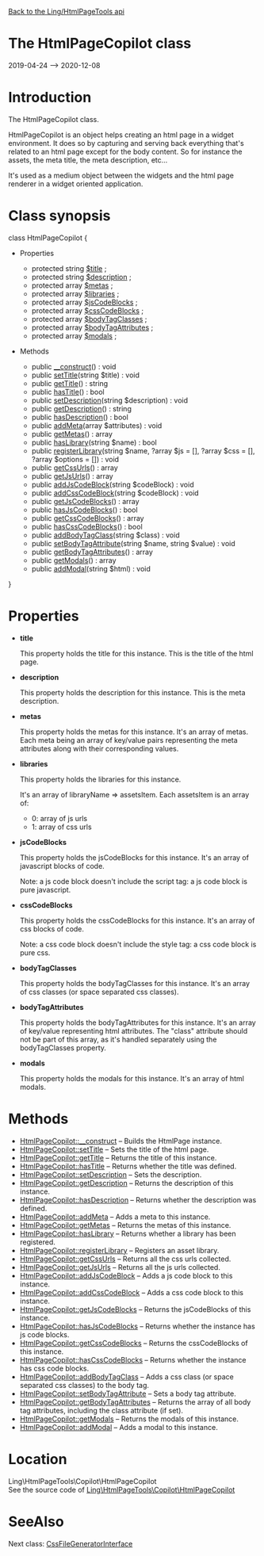 [Back to the Ling/HtmlPageTools api](https://github.com/lingtalfi/HtmlPageTools/blob/master/doc/api/Ling/HtmlPageTools.md)



The HtmlPageCopilot class
================
2019-04-24 --> 2020-12-08






Introduction
============

The HtmlPageCopilot class.


HtmlPageCopilot is an object helps creating an html page in a widget environment.
It does so by capturing and serving back everything that's related to an html page except for the body content.
So for instance the assets, the meta title, the meta description, etc...

It's used as a medium object between the widgets and the html page renderer in a widget oriented application.



Class synopsis
==============


class <span class="pl-k">HtmlPageCopilot</span>  {

- Properties
    - protected string [$title](#property-title) ;
    - protected string [$description](#property-description) ;
    - protected array [$metas](#property-metas) ;
    - protected array [$libraries](#property-libraries) ;
    - protected array [$jsCodeBlocks](#property-jsCodeBlocks) ;
    - protected array [$cssCodeBlocks](#property-cssCodeBlocks) ;
    - protected array [$bodyTagClasses](#property-bodyTagClasses) ;
    - protected array [$bodyTagAttributes](#property-bodyTagAttributes) ;
    - protected array [$modals](#property-modals) ;

- Methods
    - public [__construct](https://github.com/lingtalfi/HtmlPageTools/blob/master/doc/api/Ling/HtmlPageTools/Copilot/HtmlPageCopilot/__construct.md)() : void
    - public [setTitle](https://github.com/lingtalfi/HtmlPageTools/blob/master/doc/api/Ling/HtmlPageTools/Copilot/HtmlPageCopilot/setTitle.md)(string $title) : void
    - public [getTitle](https://github.com/lingtalfi/HtmlPageTools/blob/master/doc/api/Ling/HtmlPageTools/Copilot/HtmlPageCopilot/getTitle.md)() : string
    - public [hasTitle](https://github.com/lingtalfi/HtmlPageTools/blob/master/doc/api/Ling/HtmlPageTools/Copilot/HtmlPageCopilot/hasTitle.md)() : bool
    - public [setDescription](https://github.com/lingtalfi/HtmlPageTools/blob/master/doc/api/Ling/HtmlPageTools/Copilot/HtmlPageCopilot/setDescription.md)(string $description) : void
    - public [getDescription](https://github.com/lingtalfi/HtmlPageTools/blob/master/doc/api/Ling/HtmlPageTools/Copilot/HtmlPageCopilot/getDescription.md)() : string
    - public [hasDescription](https://github.com/lingtalfi/HtmlPageTools/blob/master/doc/api/Ling/HtmlPageTools/Copilot/HtmlPageCopilot/hasDescription.md)() : bool
    - public [addMeta](https://github.com/lingtalfi/HtmlPageTools/blob/master/doc/api/Ling/HtmlPageTools/Copilot/HtmlPageCopilot/addMeta.md)(array $attributes) : void
    - public [getMetas](https://github.com/lingtalfi/HtmlPageTools/blob/master/doc/api/Ling/HtmlPageTools/Copilot/HtmlPageCopilot/getMetas.md)() : array
    - public [hasLibrary](https://github.com/lingtalfi/HtmlPageTools/blob/master/doc/api/Ling/HtmlPageTools/Copilot/HtmlPageCopilot/hasLibrary.md)(string $name) : bool
    - public [registerLibrary](https://github.com/lingtalfi/HtmlPageTools/blob/master/doc/api/Ling/HtmlPageTools/Copilot/HtmlPageCopilot/registerLibrary.md)(string $name, ?array $js = [], ?array $css = [], ?array $options = []) : void
    - public [getCssUrls](https://github.com/lingtalfi/HtmlPageTools/blob/master/doc/api/Ling/HtmlPageTools/Copilot/HtmlPageCopilot/getCssUrls.md)() : array
    - public [getJsUrls](https://github.com/lingtalfi/HtmlPageTools/blob/master/doc/api/Ling/HtmlPageTools/Copilot/HtmlPageCopilot/getJsUrls.md)() : array
    - public [addJsCodeBlock](https://github.com/lingtalfi/HtmlPageTools/blob/master/doc/api/Ling/HtmlPageTools/Copilot/HtmlPageCopilot/addJsCodeBlock.md)(string $codeBlock) : void
    - public [addCssCodeBlock](https://github.com/lingtalfi/HtmlPageTools/blob/master/doc/api/Ling/HtmlPageTools/Copilot/HtmlPageCopilot/addCssCodeBlock.md)(string $codeBlock) : void
    - public [getJsCodeBlocks](https://github.com/lingtalfi/HtmlPageTools/blob/master/doc/api/Ling/HtmlPageTools/Copilot/HtmlPageCopilot/getJsCodeBlocks.md)() : array
    - public [hasJsCodeBlocks](https://github.com/lingtalfi/HtmlPageTools/blob/master/doc/api/Ling/HtmlPageTools/Copilot/HtmlPageCopilot/hasJsCodeBlocks.md)() : bool
    - public [getCssCodeBlocks](https://github.com/lingtalfi/HtmlPageTools/blob/master/doc/api/Ling/HtmlPageTools/Copilot/HtmlPageCopilot/getCssCodeBlocks.md)() : array
    - public [hasCssCodeBlocks](https://github.com/lingtalfi/HtmlPageTools/blob/master/doc/api/Ling/HtmlPageTools/Copilot/HtmlPageCopilot/hasCssCodeBlocks.md)() : bool
    - public [addBodyTagClass](https://github.com/lingtalfi/HtmlPageTools/blob/master/doc/api/Ling/HtmlPageTools/Copilot/HtmlPageCopilot/addBodyTagClass.md)(string $class) : void
    - public [setBodyTagAttribute](https://github.com/lingtalfi/HtmlPageTools/blob/master/doc/api/Ling/HtmlPageTools/Copilot/HtmlPageCopilot/setBodyTagAttribute.md)(string $name, string $value) : void
    - public [getBodyTagAttributes](https://github.com/lingtalfi/HtmlPageTools/blob/master/doc/api/Ling/HtmlPageTools/Copilot/HtmlPageCopilot/getBodyTagAttributes.md)() : array
    - public [getModals](https://github.com/lingtalfi/HtmlPageTools/blob/master/doc/api/Ling/HtmlPageTools/Copilot/HtmlPageCopilot/getModals.md)() : array
    - public [addModal](https://github.com/lingtalfi/HtmlPageTools/blob/master/doc/api/Ling/HtmlPageTools/Copilot/HtmlPageCopilot/addModal.md)(string $html) : void

}




Properties
=============

- <span id="property-title"><b>title</b></span>

    This property holds the title for this instance.
    This is the title of the html page.
    
    

- <span id="property-description"><b>description</b></span>

    This property holds the description for this instance.
    This is the meta description.
    
    

- <span id="property-metas"><b>metas</b></span>

    This property holds the metas for this instance.
    It's an array of metas.
    Each meta being an array of key/value pairs representing the meta attributes along with their corresponding values.
    
    

- <span id="property-libraries"><b>libraries</b></span>

    This property holds the libraries for this instance.
    
    It's an array of libraryName => assetsItem.
    Each assetsItem is an array of:
    - 0: array of js urls
    - 1: array of css urls
    
    

- <span id="property-jsCodeBlocks"><b>jsCodeBlocks</b></span>

    This property holds the jsCodeBlocks for this instance.
    It's an array of javascript blocks of code.
    
    Note: a js code block doesn't include the script tag: a js code block is pure javascript.
    
    

- <span id="property-cssCodeBlocks"><b>cssCodeBlocks</b></span>

    This property holds the cssCodeBlocks for this instance.
    It's an array of css blocks of code.
    
    Note: a css code block doesn't include the style tag: a css code block is pure css.
    
    

- <span id="property-bodyTagClasses"><b>bodyTagClasses</b></span>

    This property holds the bodyTagClasses for this instance.
    It's an array of css classes (or space separated css classes).
    
    

- <span id="property-bodyTagAttributes"><b>bodyTagAttributes</b></span>

    This property holds the bodyTagAttributes for this instance.
    It's an array of key/value representing html attributes.
    The "class" attribute should not be part of this array, as it's handled separately using the bodyTagClasses property.
    
    

- <span id="property-modals"><b>modals</b></span>

    This property holds the modals for this instance.
    It's an array of html modals.
    
    



Methods
==============

- [HtmlPageCopilot::__construct](https://github.com/lingtalfi/HtmlPageTools/blob/master/doc/api/Ling/HtmlPageTools/Copilot/HtmlPageCopilot/__construct.md) &ndash; Builds the HtmlPage instance.
- [HtmlPageCopilot::setTitle](https://github.com/lingtalfi/HtmlPageTools/blob/master/doc/api/Ling/HtmlPageTools/Copilot/HtmlPageCopilot/setTitle.md) &ndash; Sets the title of the html page.
- [HtmlPageCopilot::getTitle](https://github.com/lingtalfi/HtmlPageTools/blob/master/doc/api/Ling/HtmlPageTools/Copilot/HtmlPageCopilot/getTitle.md) &ndash; Returns the title of this instance.
- [HtmlPageCopilot::hasTitle](https://github.com/lingtalfi/HtmlPageTools/blob/master/doc/api/Ling/HtmlPageTools/Copilot/HtmlPageCopilot/hasTitle.md) &ndash; Returns whether the title was defined.
- [HtmlPageCopilot::setDescription](https://github.com/lingtalfi/HtmlPageTools/blob/master/doc/api/Ling/HtmlPageTools/Copilot/HtmlPageCopilot/setDescription.md) &ndash; Sets the description.
- [HtmlPageCopilot::getDescription](https://github.com/lingtalfi/HtmlPageTools/blob/master/doc/api/Ling/HtmlPageTools/Copilot/HtmlPageCopilot/getDescription.md) &ndash; Returns the description of this instance.
- [HtmlPageCopilot::hasDescription](https://github.com/lingtalfi/HtmlPageTools/blob/master/doc/api/Ling/HtmlPageTools/Copilot/HtmlPageCopilot/hasDescription.md) &ndash; Returns whether the description was defined.
- [HtmlPageCopilot::addMeta](https://github.com/lingtalfi/HtmlPageTools/blob/master/doc/api/Ling/HtmlPageTools/Copilot/HtmlPageCopilot/addMeta.md) &ndash; Adds a meta to this instance.
- [HtmlPageCopilot::getMetas](https://github.com/lingtalfi/HtmlPageTools/blob/master/doc/api/Ling/HtmlPageTools/Copilot/HtmlPageCopilot/getMetas.md) &ndash; Returns the metas of this instance.
- [HtmlPageCopilot::hasLibrary](https://github.com/lingtalfi/HtmlPageTools/blob/master/doc/api/Ling/HtmlPageTools/Copilot/HtmlPageCopilot/hasLibrary.md) &ndash; Returns whether a library has been registered.
- [HtmlPageCopilot::registerLibrary](https://github.com/lingtalfi/HtmlPageTools/blob/master/doc/api/Ling/HtmlPageTools/Copilot/HtmlPageCopilot/registerLibrary.md) &ndash; Registers an asset library.
- [HtmlPageCopilot::getCssUrls](https://github.com/lingtalfi/HtmlPageTools/blob/master/doc/api/Ling/HtmlPageTools/Copilot/HtmlPageCopilot/getCssUrls.md) &ndash; Returns all the css urls collected.
- [HtmlPageCopilot::getJsUrls](https://github.com/lingtalfi/HtmlPageTools/blob/master/doc/api/Ling/HtmlPageTools/Copilot/HtmlPageCopilot/getJsUrls.md) &ndash; Returns all the js urls collected.
- [HtmlPageCopilot::addJsCodeBlock](https://github.com/lingtalfi/HtmlPageTools/blob/master/doc/api/Ling/HtmlPageTools/Copilot/HtmlPageCopilot/addJsCodeBlock.md) &ndash; Adds a js code block to this instance.
- [HtmlPageCopilot::addCssCodeBlock](https://github.com/lingtalfi/HtmlPageTools/blob/master/doc/api/Ling/HtmlPageTools/Copilot/HtmlPageCopilot/addCssCodeBlock.md) &ndash; Adds a css code block to this instance.
- [HtmlPageCopilot::getJsCodeBlocks](https://github.com/lingtalfi/HtmlPageTools/blob/master/doc/api/Ling/HtmlPageTools/Copilot/HtmlPageCopilot/getJsCodeBlocks.md) &ndash; Returns the jsCodeBlocks of this instance.
- [HtmlPageCopilot::hasJsCodeBlocks](https://github.com/lingtalfi/HtmlPageTools/blob/master/doc/api/Ling/HtmlPageTools/Copilot/HtmlPageCopilot/hasJsCodeBlocks.md) &ndash; Returns whether the instance has js code blocks.
- [HtmlPageCopilot::getCssCodeBlocks](https://github.com/lingtalfi/HtmlPageTools/blob/master/doc/api/Ling/HtmlPageTools/Copilot/HtmlPageCopilot/getCssCodeBlocks.md) &ndash; Returns the cssCodeBlocks of this instance.
- [HtmlPageCopilot::hasCssCodeBlocks](https://github.com/lingtalfi/HtmlPageTools/blob/master/doc/api/Ling/HtmlPageTools/Copilot/HtmlPageCopilot/hasCssCodeBlocks.md) &ndash; Returns whether the instance has css code blocks.
- [HtmlPageCopilot::addBodyTagClass](https://github.com/lingtalfi/HtmlPageTools/blob/master/doc/api/Ling/HtmlPageTools/Copilot/HtmlPageCopilot/addBodyTagClass.md) &ndash; Adds a css class (or space separated css classes) to the body tag.
- [HtmlPageCopilot::setBodyTagAttribute](https://github.com/lingtalfi/HtmlPageTools/blob/master/doc/api/Ling/HtmlPageTools/Copilot/HtmlPageCopilot/setBodyTagAttribute.md) &ndash; Sets a body tag attribute.
- [HtmlPageCopilot::getBodyTagAttributes](https://github.com/lingtalfi/HtmlPageTools/blob/master/doc/api/Ling/HtmlPageTools/Copilot/HtmlPageCopilot/getBodyTagAttributes.md) &ndash; Returns the array of all body tag attributes, including the class attribute (if set).
- [HtmlPageCopilot::getModals](https://github.com/lingtalfi/HtmlPageTools/blob/master/doc/api/Ling/HtmlPageTools/Copilot/HtmlPageCopilot/getModals.md) &ndash; Returns the modals of this instance.
- [HtmlPageCopilot::addModal](https://github.com/lingtalfi/HtmlPageTools/blob/master/doc/api/Ling/HtmlPageTools/Copilot/HtmlPageCopilot/addModal.md) &ndash; Adds a modal to this instance.





Location
=============
Ling\HtmlPageTools\Copilot\HtmlPageCopilot<br>
See the source code of [Ling\HtmlPageTools\Copilot\HtmlPageCopilot](https://github.com/lingtalfi/HtmlPageTools/blob/master/Copilot/HtmlPageCopilot.php)



SeeAlso
==============
Next class: [CssFileGeneratorInterface](https://github.com/lingtalfi/HtmlPageTools/blob/master/doc/api/Ling/HtmlPageTools/CssFileGenerator/CssFileGeneratorInterface.md)<br>
